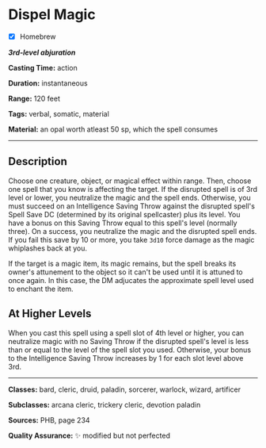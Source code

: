# Dispel Magic

- [x] Homebrew

***3rd-level abjuration***

**Casting Time:** action

**Duration:** instantaneous

**Range:** 120 feet

**Tags:** verbal, somatic, material

**Material:** an opal worth atleast 50 sp, which the spell consumes

---

## Description
Choose one creature, object, or magical effect within range.
Then, choose one spell that you know is affecting the target.
If the disrupted spell is of 3rd level or lower, you neutralize the magic and the spell ends.
Otherwise, you must succeed on an Intelligence Saving Throw against the disrupted spell's Spell Save DC (determined by its original spellcaster) plus its level.
You have a bonus on this Saving Throw equal to this spell's level (normally three).
On a success, you neutralize the magic and the disrupted spell ends.
If you fail this save by 10 or more, you take `3d10` force damage as the magic whiplashes back at you.

If the target is a magic item, its magic remains, but the spell breaks its owner's attunement to the object so it can't be used until it is attuned to once again.
In this case, the DM adjucates the approximate spell level used to enchant the item.

## At Higher Levels
When you cast this spell using a spell slot of 4th level or higher, you can neutralize magic with no Saving Throw if the disrupted spell's level is less than or equal to the level of the spell slot you used.
Otherwise, your bonus to the Intelligence Saving Throw increases by 1 for each slot level above 3rd.

---

**Classes:** bard, cleric, druid, paladin, sorcerer, warlock, wizard, artificer

**Subclasses:** arcana cleric, trickery cleric, devotion paladin

**Sources:** PHB, page 234

**Quality Assurance:** :sparkles: modified but not perfected
